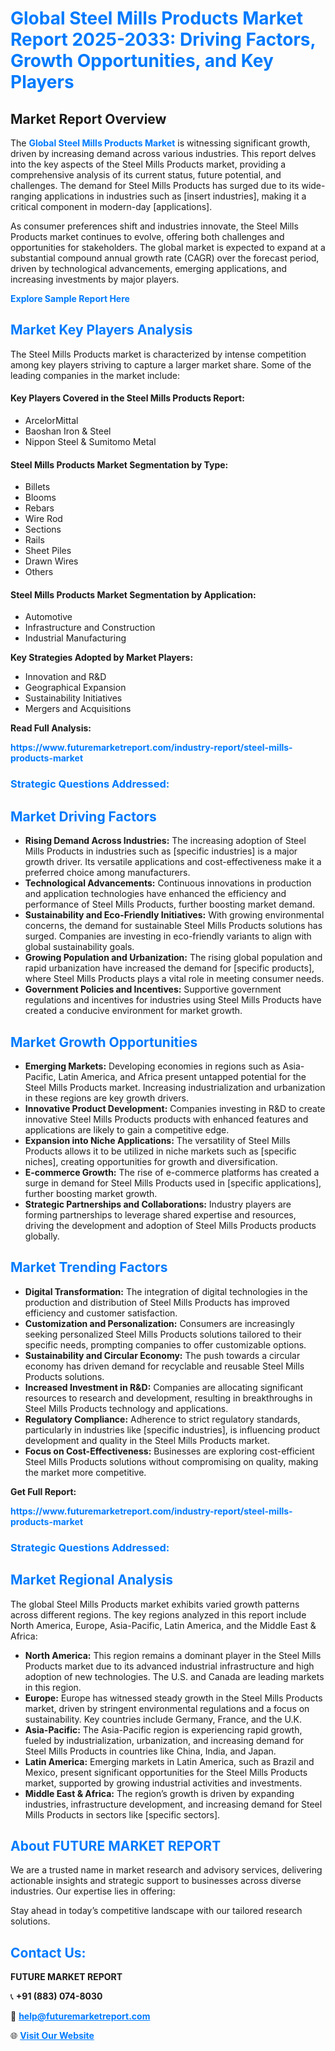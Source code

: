 <h1 style="color: #007BFF;">Global Steel Mills Products Market Report 2025-2033: Driving Factors, Growth Opportunities, and Key Players</h1>

<section id="overview">
<h2>Market Report Overview</h2>
<p>The <a href="https://www.futuremarketreport.com/industry-report/steel-mills-products-market" style="color: #007BFF; text-decoration: none;"><strong>Global Steel Mills Products Market</strong></a> is witnessing significant growth, driven by increasing demand across various industries. This report delves into the key aspects of the Steel Mills Products market, providing a comprehensive analysis of its current status, future potential, and challenges. The demand for Steel Mills Products has surged due to its wide-ranging applications in industries such as [insert industries], making it a critical component in modern-day [applications].</p>
<p>As consumer preferences shift and industries innovate, the Steel Mills Products market continues to evolve, offering both challenges and opportunities for stakeholders. The global market is expected to expand at a substantial compound annual growth rate (CAGR) over the forecast period, driven by technological advancements, emerging applications, and increasing investments by major players.</p>
</section>

<section id="overview">
<p><a href="https://www.futuremarketreport.com/request-sample/reportId=64185" style="color: #007BFF; text-decoration: none;"><strong>Explore Sample Report Here</strong></a></p>
</section>

<section id="key-players">
<h2 style="color: #007BFF;">Market Key Players Analysis</h2>
<p>The Steel Mills Products market is characterized by intense competition among key players striving to capture a larger market share. Some of the leading companies in the market include:</p>
<h4>Key Players Covered in the Steel Mills Products Report:</h4>
<ul><li>ArcelorMittal</li><li>Baoshan Iron &amp; Steel</li><li>Nippon Steel &amp; Sumitomo Metal</li></ul>
<h4>Steel Mills Products Market Segmentation by Type:</h4>
<ul><li>Billets</li><li>Blooms</li><li>Rebars</li><li>Wire Rod</li><li>Sections</li><li>Rails</li><li>Sheet Piles</li><li>Drawn Wires</li><li>Others</li></ul>

<h4>Steel Mills Products Market Segmentation by Application:</h4>
<ul><li>Automotive</li><li>Infrastructure and Construction</li><li>Industrial Manufacturing</li></ul>
<p><strong>Key Strategies Adopted by Market Players:</strong></p>
<ul>
<li>Innovation and R&D</li>
<li>Geographical Expansion</li>
<li>Sustainability Initiatives</li>
<li>Mergers and Acquisitions</li>
</ul>
</section>

<section>
<p><strong>Read Full Analysis: </strong></p><a href="https://www.futuremarketreport.com/industry-report/steel-mills-products-market" style="color: #007BFF; text-decoration: none;"><strong>https://www.futuremarketreport.com/industry-report/steel-mills-products-market</strong></a>
<h3 style="color: #007BFF;">Strategic Questions Addressed:</h3>
</section>

<section id="driving-factors">
<h2 style="color: #007BFF;">Market Driving Factors</h2>
<ul>
<li><strong>Rising Demand Across Industries:</strong> The increasing adoption of Steel Mills Products in industries such as [specific industries] is a major growth driver. Its versatile applications and cost-effectiveness make it a preferred choice among manufacturers.</li>
<li><strong>Technological Advancements:</strong> Continuous innovations in production and application technologies have enhanced the efficiency and performance of Steel Mills Products, further boosting market demand.</li>
<li><strong>Sustainability and Eco-Friendly Initiatives:</strong> With growing environmental concerns, the demand for sustainable Steel Mills Products solutions has surged. Companies are investing in eco-friendly variants to align with global sustainability goals.</li>
<li><strong>Growing Population and Urbanization:</strong> The rising global population and rapid urbanization have increased the demand for [specific products], where Steel Mills Products plays a vital role in meeting consumer needs.</li>
<li><strong>Government Policies and Incentives:</strong> Supportive government regulations and incentives for industries using Steel Mills Products have created a conducive environment for market growth.</li>
</ul>
</section>

<section id="growth-opportunities">
<h2 style="color: #007BFF;">Market Growth Opportunities</h2>
<ul>
<li><strong>Emerging Markets:</strong> Developing economies in regions such as Asia-Pacific, Latin America, and Africa present untapped potential for the Steel Mills Products market. Increasing industrialization and urbanization in these regions are key growth drivers.</li>
<li><strong>Innovative Product Development:</strong> Companies investing in R&D to create innovative Steel Mills Products products with enhanced features and applications are likely to gain a competitive edge.</li>
<li><strong>Expansion into Niche Applications:</strong> The versatility of Steel Mills Products allows it to be utilized in niche markets such as [specific niches], creating opportunities for growth and diversification.</li>
<li><strong>E-commerce Growth:</strong> The rise of e-commerce platforms has created a surge in demand for Steel Mills Products used in [specific applications], further boosting market growth.</li>
<li><strong>Strategic Partnerships and Collaborations:</strong> Industry players are forming partnerships to leverage shared expertise and resources, driving the development and adoption of Steel Mills Products products globally.</li>
</ul>
</section>

<section id="trending-factors">
<h2 style="color: #007BFF;">Market Trending Factors</h2>
<ul>
<li><strong>Digital Transformation:</strong> The integration of digital technologies in the production and distribution of Steel Mills Products has improved efficiency and customer satisfaction.</li>
<li><strong>Customization and Personalization:</strong> Consumers are increasingly seeking personalized Steel Mills Products solutions tailored to their specific needs, prompting companies to offer customizable options.</li>
<li><strong>Sustainability and Circular Economy:</strong> The push towards a circular economy has driven demand for recyclable and reusable Steel Mills Products solutions.</li>
<li><strong>Increased Investment in R&D:</strong> Companies are allocating significant resources to research and development, resulting in breakthroughs in Steel Mills Products technology and applications.</li>
<li><strong>Regulatory Compliance:</strong> Adherence to strict regulatory standards, particularly in industries like [specific industries], is influencing product development and quality in the Steel Mills Products market.</li>
<li><strong>Focus on Cost-Effectiveness:</strong> Businesses are exploring cost-efficient Steel Mills Products solutions without compromising on quality, making the market more competitive.</li>
</ul>
</section>

<section>
<p><strong>Get Full Report: </strong></p><a href="https://www.futuremarketreport.com/industry-report/steel-mills-products-market" style="color: #007BFF; text-decoration: none;"><strong>https://www.futuremarketreport.com/industry-report/steel-mills-products-market</strong></a>
<h3 style="color: #007BFF;">Strategic Questions Addressed:</h3>
</section>


<section id="regional-analysis">
<h2 style="color: #007BFF;">Market Regional Analysis</h2>
<p>The global Steel Mills Products market exhibits varied growth patterns across different regions. The key regions analyzed in this report include North America, Europe, Asia-Pacific, Latin America, and the Middle East & Africa:</p>
<ul>
<li><strong>North America:</strong> This region remains a dominant player in the Steel Mills Products market due to its advanced industrial infrastructure and high adoption of new technologies. The U.S. and Canada are leading markets in this region.</li>
<li><strong>Europe:</strong> Europe has witnessed steady growth in the Steel Mills Products market, driven by stringent environmental regulations and a focus on sustainability. Key countries include Germany, France, and the U.K.</li>
<li><strong>Asia-Pacific:</strong> The Asia-Pacific region is experiencing rapid growth, fueled by industrialization, urbanization, and increasing demand for Steel Mills Products in countries like China, India, and Japan.</li>
<li><strong>Latin America:</strong> Emerging markets in Latin America, such as Brazil and Mexico, present significant opportunities for the Steel Mills Products market, supported by growing industrial activities and investments.</li>
<li><strong>Middle East & Africa:</strong> The region’s growth is driven by expanding industries, infrastructure development, and increasing demand for Steel Mills Products in sectors like [specific sectors].</li>
</ul>
</section>

<footer>
<h2 style="color: #007BFF;">About FUTURE MARKET REPORT</h2>
<p>We are a trusted name in market research and advisory services, delivering actionable insights and strategic support to businesses across diverse industries. Our expertise lies in offering:</p>

<p>Stay ahead in today’s competitive landscape with our tailored research solutions.</p>

<h2 style="color: #007BFF;">Contact Us:</h2>
<p><strong>FUTURE MARKET REPORT</strong></p>
<p>📞 <strong>+91 (883) 074-8030</strong></p>
<p>📧 <strong><a href="mailto:help@futuremarketreport.com" style="color: #007BFF;">help@futuremarketreport.com</a></strong></p>
<p>🌐 <strong><a href="https://www.futuremarketreport.com/" style="color: #007BFF;">Visit Our Website</a></strong></p>
</footer>